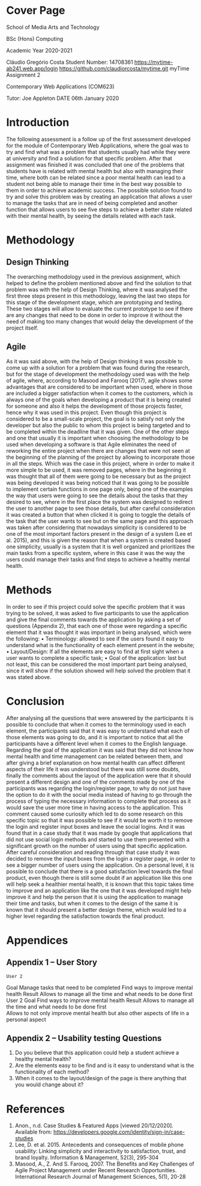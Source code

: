 # Cover Page
School of Media Arts and Technology



BSc (Hons) Computing



Academic Year 2020-2021


Cláudio Gregório Costa
Student Number: 14708361
https://mytime-ab241.web.app/login
https://github.com/claudiorcosta/mytime.git
myTime 
Assignment 2

Contemporary Web Applications (COM623)






Tutor: Joe Appleton 								DATE 06th January 2020
# Introduction
The following assessment is a follow up of the first assessment developed for the module of Contemporary Web Applications, where the goal was to try and find what was a problem that students usually had while they were at university and find a solution for that specific problem. After that assignment was finished it was concluded that one of the problems that students have is related with mental health but also with managing their time, where both can be related since a poor mental health can lead to a student not being able to manage their time in the best way possible to them in order to achieve academic success. The possible solution found to try and solve this problem was by creating an application that allows a user to manage the tasks that are in need of being completed and another function that allows users to see five steps to achieve a better state related with their mental health, by seeing the details related with each task.
# Methodology
## Design Thinking
The overarching methodology used in the previous assignment, which helped to define the problem mentioned above and find the solution to that problem was with the help of Design Thinking, where it was analysed the first three steps present in this methodology, leaving the last two steps for this stage of the development stage, which are prototyping and testing. These two stages will allow to evaluate the current prototype to see if there are any changes that need to be done in order to improve it without the need of making too many changes that would delay the development of the project itself.
## Agile
As it was said above, with the help of Design thinking it was possible to come up with a solution for a problem that was found during the research, but for the stage of development the methodology used was with the help of agile, where, according to Masood and Farooq (2017), agile shows some advantages that are considered to be important when used, where in those are included a bigger satisfaction when it comes to the customers, which is always one of the goals when developing a product that it is being created for someone and also it helps the development of those projects faster,  hence why it was used in this project. Even though this project is considered to be a small-scale project, the goal is to satisfy not only the developer but also the public to whom this project is being targeted and to be completed within the deadline that it was given.  One of the other steps and one that usually it is important when choosing the methodology to be used when developing a software is that Agile eliminates the need of reworking the entire project when there are changes that were not seen at the beginning of the planning of the project by allowing to incorporate those in all the steps.
Which was the case in this project, where in order to make it more simple to be used, it was removed pages, where in the beginning it was thought that all of them were going to be necessary but as the project was being developed it was being noticed that it was going to be possible to implement certain functions in one page only, being one of the examples the way that users were going to see the details about the tasks that they desired to see, where in the first place the system was designed to redirect the user to another page to see those details, but after careful consideration it was created a button that when clicked it is going to toggle the details of the task that the user wants to see but on the same page and this approach was taken after considering that nowadays simplicity is considered to be one of the most important factors present in the design of a system (Lee et al. 2015), and this is given the reason that when a system is created based one simplicity, usually is a system that it is well organized and prioritizes the main tasks from a specific system, where in this case it was the way the users could manage their tasks and find steps to achieve a healthy mental health. 
# Methods
In order to see if this project could solve the specific problem that it was trying to be solved, it was asked to five participants to use the application and give the final comments towards the application by asking a set of questions (Appendix 2), that each one of those were regarding a specific element that it was thought it was important in being analysed, which were the following:
•	Terminology: allowed to see if the users found it easy to understand what is the functionality of each element present in the website;
•	Layout/Design: If all the elements are easy to find at first sight when a user wants to complete a specific task;
•	Goal of the application: last but not least, this can be considered the most important part being analysed, since it will show if the solution showed will help solved the problem that it was stated above.
# Conclusion
After analysing all the questions that were answered by the participants it is possible to conclude that when it comes to the terminology used in each element, the participants said that it was easy to understand what each of those elements was going to do, and it is important to notice that all the participants have a different level when it comes to the English language. Regarding the goal of the application it was said that they did not know how mental health and time management can be related between them, and after giving a brief explanation on how mental health can affect different aspects of their life it was understood but there was still some doubts, finally the comments about the layout of the application were that it should present a different design and one of the comments made by one of the participants was regarding the login/register page, to why do not just have the option to do it with the social media instead of having to go through the process of typing the necessary information to complete that process as it would save the user more time in having access to the application. This comment caused some curiosity which led to do some research on this specific topic so that it was possible to see if it would be worth it to remove the login and register input boxes and leave the social logins. And it was found that in a case study that it was made by google that applications that did not use social login methods and started to use them presented with a significant growth on the number of users using that specific application. After careful consideration and reading through that case study it was decided to remove the input boxes from the login a register page, in order to see a bigger number of users using the application.
On a personal level, it is possible to conclude that there is a good satisfaction level towards the final product, even though there is still some doubt if an application like this one will help seek a healthier mental health, it is known that this topic takes time to improve and an application like the one that it was developed might help improve it and help the person that it is using the application to manage their time and tasks, but when it comes to the design of the same it is known that it should present a better design theme, which would led to a higher level regarding the satisfaction towards the final product.
# Appendices
## Appendix 1 – User Story
	User 2
Goal	Manage tasks that need to be completed	Find ways to improve mental health
Result	Allows to manage all the time and what needs to be done first	
	User 2
Goal	Find ways to improve mental health
Result	Allows to manage all the time and what needs to be done first	
	Allows to not only improve mental health but also other aspects of life in a personal aspect
## Appendix 2 – Usability testing Questions
1.	Do you believe that this application could help a student achieve a healthy mental health?
2.	Are the elements easy to be find and is it easy to understand what is the functionality of each method?
3.	When it comes to the layout/design of the page is there anything that you would change about it?
# References
1.	Anon., n.d. Case Studies & Featured Apps [viewed 20/12/2020]. Available from: https://developers.google.com/identity/sign-in/case-studies
2.	Lee, D. et al. 2015. Antecedents and consequences of mobile phone usability: Linking simplicity and interactivity to satisfaction, trust, and brand loyalty. Information & Management, 52(3), 295-304
3.	Masood, A., Z. And S. Farooq, 2007.  The Benefits and Key Challenges of Agile Project Management under Recent Research Opportunities.  International Research Journal of Management Sciences, 5(1), 20-28
